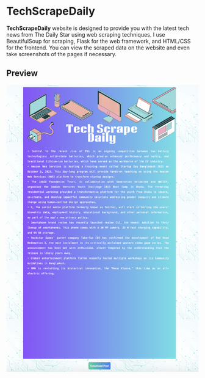 # TechScrapeDaily

**TechScrapeDaily** website is designed to provide you with the latest tech news from The Daily Star using web scraping techniques. I use BeautifulSoup for scraping, Flask for the web framework, and HTML/CSS for the frontend. You can view the scraped data on the website and even take screenshots of the pages if necessary.
## Preview ##
![Home Page](/static/image/ss.png)


